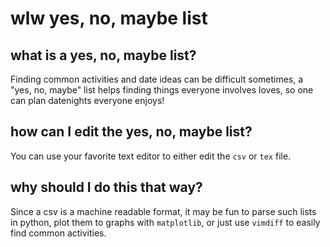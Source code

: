# wlw yes, no, maybe list

## what is a yes, no, maybe list?

Finding common activities and date ideas can be difficult sometimes, a "yes, no, maybe" list helps finding things everyone involves loves, so one can plan datenights everyone enjoys!

## how can I edit the yes, no, maybe list?

You can use your favorite text editor to either edit the `csv` or `tex` file.

## why should I do this that way?

Since a csv is a machine readable format, it may be fun to parse such lists in python, plot them to graphs with `matplotlib`, or just use `vimdiff` to easily find common activities.
